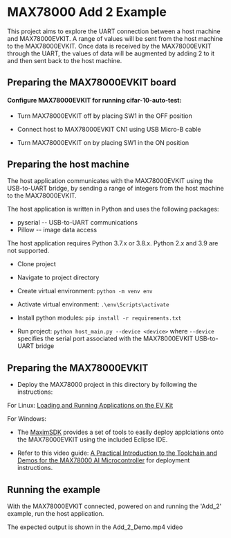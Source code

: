 # MAX78000 Add 2 Example

This project aims to explore the UART connection between a host machine and MAX78000EVKIT. A range of values will be sent from the host machine to the MAX78000EVKIT. Once data is received by the MAX78000EVKIT through the UART, the values of data will be augmented by adding 2 to it and then sent back to the host machine.

## Preparing the MAX78000EVKIT board

#### Configure MAX78000EVKIT for running cifar-10-auto-test:

* Turn MAX78000EVKIT off by placing SW1 in the OFF position

* Connect host to MAX78000EVKIT CN1 using USB Micro-B cable

* Turn MAX78000EVKIT on by placing SW1 in the ON position


## Preparing the host machine
The host application communicates with the MAX78000EVKIT using the USB-to-UART bridge, by sending a range of integers from the host machine to the MAX78000EVKIT.

The host application is written in Python and uses the following packages:

- pyserial -- USB-to-UART communications
- Pillow --  image data access

The host application requires Python 3.7.x or 3.8.x.  Python 2.x and 3.9 are not supported.

* Clone project

* Navigate to project directory

* Create virtual environment: `python -m venv env`

* Activate virtual environment: `.\env\Scripts\activate`

* Install python modules: `pip install -r requirements.txt`

* Run project: `python host_main.py --device <device>` where `--device` specifies the serial port associated with the MAX78000EVKIT USB-to-UART bridge

## Preparing the MAX78000EVKIT

* Deploy the MAX78000 project in this directory by following the instructions:

For Linux: [Loading and Running Applications on the EV Kit](https://github.com/MaximIntegratedAI/MaximAI_Documentation/blob/master/MAX78000_Evaluation_Kit/README.md#loading-and-running-applications-on-the-ev-kit)

For Windows:

* The [MaximSDK](https://www.maximintegrated.com/en/design/software-description.html/swpart=SFW0010820A) provides a set of tools to easily deploy applciations onto the MAX78000EVKIT using the included Eclipse IDE.

* Refer to this video guide: [A Practical Introduction to the Toolchain and Demos for the MAX78000 AI Microcontroller](https://youtu.be/IBynIlWE8R0?t=1793) for deployment instructions.


## Running the example

With the MAX78000EVKIT connected, powered on and running the 'Add_2' example, run the host application.

The expected output is shown in the Add_2_Demo.mp4 video